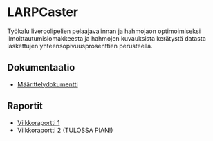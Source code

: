 # LARPCaster
Työkalu liveroolipelien pelaajavalinnan ja hahmojaon optimoimiseksi ilmoittautumislomakkeesta ja hahmojen kuvauksista kerätystä datasta laskettujen yhteensopivuusprosenttien perusteella.

## Dokumentaatio
* [Määrittelydokumentti](https://github.com/vmarttil/larp-caster/blob/master/dokumentaatio/m%C3%A4%C3%A4rittelydokumentti.md)

## Raportit
* [Viikkoraportti 1](https://github.com/vmarttil/larp-caster/blob/master/dokumentaatio/raportit/viikkoraportti1.md)
* Viikkoraportti 2 (TULOSSA PIAN!)
